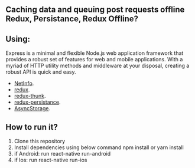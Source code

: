 ## Caching data and queuing post requests offline Redux, Persistance, Redux Offline?

## Using:

Express is a minimal and flexible Node.js web application framework that provides a robust set of features for web and mobile applications.
With a myriad of HTTP utility methods and middleware at your disposal, creating a robust API is quick and easy.

- [NetInfo](https://www.npmjs.com/package/@react-native-community/netinfo).
- [redux](https://www.npmjs.com/package/redux).
- [redux-thunk](https://www.npmjs.com/package/redux-thunk).
- [redux-persistance](https://www.npmjs.com/package/redux-persist).
- [AsyncStorage](https://www.npmjs.com/package/@react-native-async-storage/async-storage).

## How to run it?

1) Clone this repository
2) Install dependencies using below command
    npm install or yarn install
3) if Android: run react-native run-android
4) if Ios: run react-native run-ios